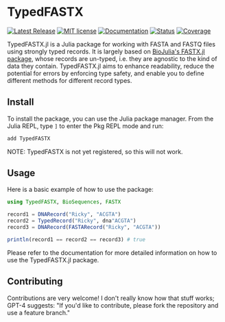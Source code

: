 # TypedFASTX

[![Latest Release](https://img.shields.io/github/release/anton083/TypedFASTX.jl.svg)](https://github.com/anton083/TypedFASTX.jl/releases/latest)
[![MIT license](https://img.shields.io/badge/license-MIT-green.svg)](https://opensource.org/license/MIT)
[![Documentation](https://img.shields.io/badge/docs-stable-blue.svg)](https://anton083.github.io/TypedFASTX.jl/stable/)
[![Status](https://github.com/anton083/TypedFASTX.jl/actions/workflows/CI.yml/badge.svg?branch=main)](https://github.com/anton083/TypedFASTX.jl/actions/workflows/CI.yml?query=branch%3Amaster)
[![Coverage](https://codecov.io/gh/anton083/TypedFASTX.jl/branch/main/graph/badge.svg)](https://codecov.io/gh/anton083/TypedFASTX.jl)
<!-- [![Build Status](https://travis-ci.com/anton083/TypedFASTX.jl.svg?branch=master)](https://travis-ci.com/anton083/TypedFASTX.jl) -->

TypedFASTX.jl is a Julia package for working with FASTA and FASTQ files using strongly typed records. It is largely based on [BioJulia's FASTX.jl package](https://github.com/BioJulia/FASTX.jl), whose records are un-typed, i.e. they are agnostic to the kind of data they contain. TypedFASTX.jl aims to enhance readability, reduce the potential for errors by enforcing type safety, and enable you to define different methods for different record types.

## Install

To install the package, you can use the Julia package manager. From the Julia REPL, type `]` to enter the Pkg REPL mode and run:

```julia
add TypedFASTX
```
NOTE: TypedFASTX is not yet registered, so this will not work.

## Usage
Here is a basic example of how to use the package:

```julia
using TypedFASTX, BioSequences, FASTX

record1 = DNARecord("Ricky", "ACGTA")
record2 = TypedRecord("Ricky", dna"ACGTA")
record3 = DNARecord(FASTARecord("Ricky", "ACGTA"))

println(record1 == record2 == record3) # true
```

Please refer to the documentation for more detailed information on how to use the TypedFASTX.jl package.

## Contributing
Contributions are very welcome! I don't really know how that stuff works; GPT-4 suggests: "If you'd like to contribute, please fork the repository and use a feature branch."
